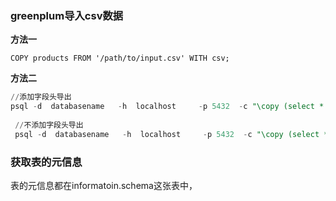 ### greenplum导入csv数据

**方法一**

```
COPY products FROM '/path/to/input.csv' WITH csv;
```

**方法二**

````sql
//添加字段头导出
psql -d  databasename   -h  localhost     -p 5432  -c "\copy (select * from  tablename  limit 10000 ) to /tmp/my_data2.csv  with csv header  delimiter '|' " 
 
 //不添加字段头导出
 psql -d  databasename   -h  localhost     -p 5432  -c "\copy (select * from  tablename  limit 10000 ) to /tmp/my_data2.csv  with csv delimiter '|' "
````



### 获取表的元信息

表的元信息都在informatoin.schema这张表中，